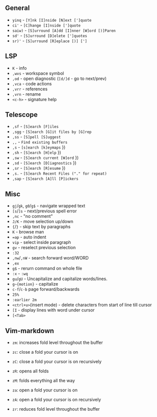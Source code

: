 ## General

* `yinq` - `[Y]nk [I]nside [N]ext [']quote`
*  `ci'`  - `[C]hange [I]nside [']quote`
* `saiw)` - `[S]urround [A]dd [I]nner [W]ord [)]Paren`
* `sd'`   - `[S]urround [D]elete [']quotes`
* `sr)'`  - `[S]urround [R]eplace [)] [']`

## LSP

* `K` - info
* `,wvs` - workspace symbol
* `,od` - open diagnostic (`[d/]d` - go to next/prev)
* `,vca` - code actions
* `,vrr` - references
* `,vrn` - rename
* `<c-h>` - signature help

## Telescope

* `,sf` - `[S]earch [F]iles`
* `,sgg` - `[S]earch [G]it files by [G]rep`
* `,ss` - `[S]pell [S]uggest`
* `,,` - `Find existing buffers`
* `,s` - `[s]earch [k]eymaps` })
* `,sh` - `[S]earch [H]elp` })
* `,sw` - `[S]earch current [W]ord` })
* `,sd` - `[S]earch [D]iagnostics` })
* `,sr` - `[S]earch [R]esume` })
* `,s.` - `[S]earch Recent Files ("." for repeat)`
* `,sap` - `[S]earch [A]ll [P]ickers`

## Misc

* `gj`/`gk`, `g0`/`g$` - navigate wrapped text
* `[s`/`]s` - next/previous spell error
* `,nc` - "no comment"
* `J/K` - move selection up/down
* `{`/`}` - skip text by paragraphs
* `K` - browse man
* `=ap` - auto indent
* `vip` - select inside paragraph
* `gv` - reselect previous selection
* `:32`
* `,nw`/`,nW` - search forward word/WORD
* `,ex`
* `g$` - rerurn command on whole file
* `:x` - `:wq`
* `gu`/`gU` - Uncapitalize and capitalize words/lines.
* `g~{motion}` - capitalize
* `c-f`/`c-b` page forward/backwards
* `25%`
* `:earlier 2m`
* `<ctrl+u>`(insert mode) - delete characters from start of line till cursor
* `[I` - display lines with word under cursor
* `[<Tab>`

## Vim-markdown

* `zm`: increases fold level throughout the buffer
* `zc`: close a fold your cursor is on
* `zC`: close a fold your cursor is on recursively

* `zR`: opens all folds
* `zM`: folds everything all the way

* `za`: open a fold your cursor is on
* `zA`: open a fold your cursor is on recursively
* `zr`: reduces fold level throughout the buffer
